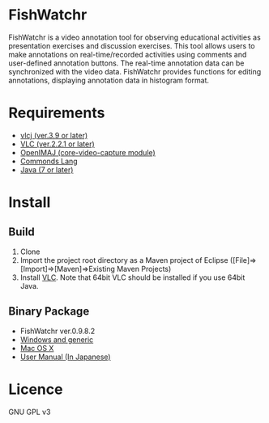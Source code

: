 FishWatchr
===========
FishWatchr is a video annotation tool for observing educational activities as presentation exercises and discussion exercises. This tool allows users to make annotations on real-time/recorded activities using comments and user-defined annotation buttons. The real-time annotation data can be synchronized with the video data. FishWatchr provides functions for editing annotations, displaying annotation data in histogram format.


# Requirements
* [vlcj (ver.3.9 or later)](https://github.com/caprica/vlcj)
* [VLC (ver.2.2.1 or later)](http://www.videolan.org/vlc/)
* [OpenIMAJ (core-video-capture module)](http://openimaj.org/)
* [Commonds Lang](https://commons.apache.org/proper/commons-lang/)
* [Java (7 or later)](http://java.com/)

# Install
## Build
1. Clone
2. Import the project root directory as a Maven project of Eclipse ([File]=>[Import]=>[Maven]=>Existing Maven Projects)
3. Install [VLC](http://www.videolan.org/vlc/). Note that 64bit VLC should be installed if you use 64bit Java.

## Binary Package
* FishWatchr ver.0.9.8.2
 * [Windows and generic](http://csd.ninjal.ac.jp/archives/FishWatchr/fishwatchr_0_9_8_2_win_20161206.zip)
 * [Mac OS X](http://csd.ninjal.ac.jp/archives/FishWatchr/fishwatchr_0_9_8_2_mac_20161206.zip)
* [User Manual (In Japanese)](http://www2.ninjal.ac.jp/lrc/index.php?%B4%D1%BB%A1%BB%D9%B1%E7%A5%C4%A1%BC%A5%EB%20FishWatchr)


# Licence
GNU GPL v3
